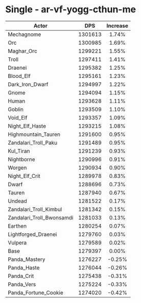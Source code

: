 # Single - ar-vf-yogg-cthun-me
| Actor | DPS | Increase |
|---|:---:|:---:|
|Mechagnome|1301613|1.74%|
|Orc|1300985|1.69%|
|Maghar_Orc|1299221|1.55%|
|Troll|1297411|1.41%|
|Draenei|1295382|1.25%|
|Blood_Elf|1295161|1.23%|
|Dark_Iron_Dwarf|1294997|1.22%|
|Gnome|1294094|1.15%|
|Human|1293628|1.11%|
|Goblin|1293509|1.10%|
|Void_Elf|1293357|1.09%|
|Night_Elf_Haste|1293215|1.08%|
|Highmountain_Tauren|1291600|0.95%|
|Zandalari_Troll_Paku|1291489|0.95%|
|Kul_Tiran|1291239|0.93%|
|Nightborne|1290996|0.91%|
|Worgen|1290934|0.90%|
|Night_Elf_Crit|1289978|0.83%|
|Dwarf|1288696|0.73%|
|Tauren|1287940|0.67%|
|Undead|1281522|0.17%|
|Zandalari_Troll_Kimbul|1281342|0.15%|
|Zandalari_Troll_Bwonsamdi|1281033|0.13%|
|Earthen|1280254|0.07%|
|Lightforged_Draenei|1279760|0.03%|
|Vulpera|1279589|0.02%|
|Base|1279397|0.00%|
|Panda_Mastery|1276227|-0.25%|
|Panda_Haste|1276044|-0.26%|
|Panda_Crit|1275438|-0.31%|
|Panda_Vers|1275224|-0.33%|
|Panda_Fortune_Cookie|1274020|-0.42%|
